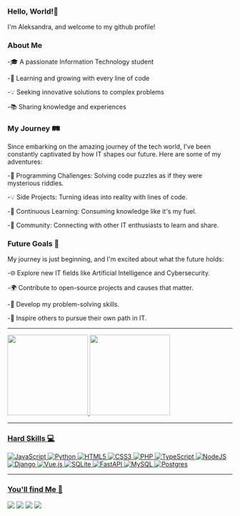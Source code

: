 ### Hello, World!👋
I'm Aleksandra, and welcome to my github profile!

### About Me

-🎓 A passionate Information Technology student

-🌱 Learning and growing with every line of code

-💡 Seeking innovative solutions to complex problems

-📚 Sharing knowledge and experiences

### My Journey 🛤️
Since embarking on the amazing journey of the tech world, I've been constantly captivated by how IT shapes our future. Here are some of my adventures:

-🧩 Programming Challenges: Solving code puzzles as if they were mysterious riddles.

-💡 Side Projects: Turning ideas into reality with lines of code.

-📖 Continuous Learning: Consuming knowledge like it's my fuel.

-💬 Community: Connecting with other IT enthusiasts to learn and share.

### Future Goals 🚀
My journey is just beginning, and I'm excited about what the future holds:

-🌐 Explore new IT fields like Artificial Intelligence and Cybersecurity.

-🌍 Contribute to open-source projects and causes that matter.

-🧠 Develop my problem-solving skills.

-🌱 Inspire others to pursue their own path in IT.

-----------------------------------------------------------------------------------------------------------------------------------------------------------------------------------------------------------------------------

<div>
<a href="https://github.com/AleksandraPereira">
<img loading="lazy" height="180em" src="https://github-readme-stats.vercel.app/api/top-langs/?username=AleksandraPereira&layout=compact&langs_count=7&theme=dracula"/>
<img loading="lazy" height="180em" src="https://github-readme-stats.vercel.app/api?username=AleksandraPereira&show_icons=true&theme=dracula&include_all_commits=true&count_private=true"/>
</div>

-----------------------------------------------------------------------------------------------------------------------------------------------------------------------------------------------------------------------------------------------------------------------------

### Hard Skills 💻

![JavaScript](https://img.shields.io/badge/javascript-%23323330.svg?style=for-the-badge&logo=javascript&logoColor=%23F7DF1E)  ![Python](https://img.shields.io/badge/python-3670A0?style=for-the-badge&logo=python&logoColor=ffdd54)  ![HTML5](https://img.shields.io/badge/html5-%23E34F26.svg?style=for-the-badge&logo=html5&logoColor=white)   ![CSS3](https://img.shields.io/badge/css3-%231572B6.svg?style=for-the-badge&logo=css3&logoColor=white)  ![PHP](https://img.shields.io/badge/php-%23777BB4.svg?style=for-the-badge&logo=php&logoColor=white) ![TypeScript](https://img.shields.io/badge/typescript-%23007ACC.svg?style=for-the-badge&logo=typescript&logoColor=white) ![NodeJS](https://img.shields.io/badge/node.js-6DA55F?style=for-the-badge&logo=node.js&logoColor=white)  ![Django](https://img.shields.io/badge/django-%23092E20.svg?style=for-the-badge&logo=django&logoColor=white)  ![Vue.js](https://img.shields.io/badge/vuejs-%2335495e.svg?style=for-the-badge&logo=vuedotjs&logoColor=%234FC08D)
 ![SQLite](https://img.shields.io/badge/sqlite-%2307405e.svg?style=for-the-badge&logo=sqlite&logoColor=white)  ![FastAPI](https://img.shields.io/badge/FastAPI-005571?style=for-the-badge&logo=fastapi)  ![MySQL](https://img.shields.io/badge/mysql-%2300f.svg?style=for-the-badge&logo=mysql&logoColor=white) ![Postgres](https://img.shields.io/badge/postgres-%23316192.svg?style=for-the-badge&logo=postgresql&logoColor=white)



-----------------------------------------------------------------------------------------------------------------------------------------------------------------------------------------------------------------------------------------------------------------------------
### You'll find Me 🚩

<div>
<a href="https://instagram.com/def___init__function?utm_source=qr&igshid=MzNlNGNkZWQ4Mg%3D%3D" target="_blank"><img loading="lazy" src="https://img.shields.io/badge/-Instagram-%23E4405F?style=for-the-badge&logo=instagram&logoColor=white" target="_blank"></a>
<a href="https://www.linkedin.com/in/aleksandra-pereira-066880260" target="_blank"><img loading="lazy" src="https://img.shields.io/badge/-LinkedIn-%230077B5?style=for-the-badge&logo=linkedin&logoColor=white" target="_blank"></a> 
<a href="https://discord.com/der_ponyhof/1035699805458014258" target="_blank"><img loading="lazy" src="https://img.shields.io/badge/Discord-%235865F2.svg?style=for-the-badge&logo=discord&logoColor=white" target="_blank"></a> 
<a href = "mailto:email.academicoaleksandra@gmail.com"><img loading="lazy" src="https://img.shields.io/badge/Gmail-D14836?style=for-the-badge&logo=gmail&logoColor=white" target="_blank"></a>
</div>

          
          
